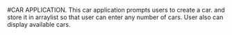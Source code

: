 #CAR APPLICATION.
This car application prompts users to create a car. and store it in arraylist so that user can enter
any number of cars.
User also can display available cars.
